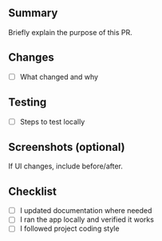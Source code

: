 ## Summary
Briefly explain the purpose of this PR.

## Changes
- [ ] What changed and why

## Testing
- [ ] Steps to test locally

## Screenshots (optional)
If UI changes, include before/after.

## Checklist
- [ ] I updated documentation where needed
- [ ] I ran the app locally and verified it works
- [ ] I followed project coding style
